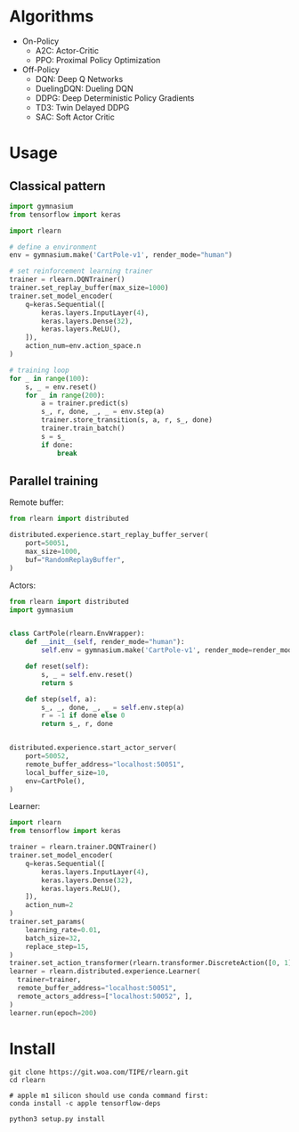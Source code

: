 # Algorithms

- On-Policy
    - A2C: Actor-Critic
    - PPO: Proximal Policy Optimization
- Off-Policy
    - DQN: Deep Q Networks
    - DuelingDQN: Dueling DQN
    - DDPG: Deep Deterministic Policy Gradients
    - TD3: Twin Delayed DDPG
    - SAC: Soft Actor Critic

# Usage

## Classical pattern

```python
import gymnasium
from tensorflow import keras

import rlearn

# define a environment
env = gymnasium.make('CartPole-v1', render_mode="human")

# set reinforcement learning trainer
trainer = rlearn.DQNTrainer()
trainer.set_replay_buffer(max_size=1000)
trainer.set_model_encoder(
    q=keras.Sequential([
        keras.layers.InputLayer(4),
        keras.layers.Dense(32),
        keras.layers.ReLU(),
    ]),
    action_num=env.action_space.n
)

# training loop
for _ in range(100):
    s, _ = env.reset()
    for _ in range(200):
        a = trainer.predict(s)
        s_, r, done, _, _ = env.step(a)
        trainer.store_transition(s, a, r, s_, done)
        trainer.train_batch()
        s = s_
        if done:
            break
```

## Parallel training

Remote buffer:

```python
from rlearn import distributed

distributed.experience.start_replay_buffer_server(
    port=50051,
    max_size=1000,
    buf="RandomReplayBuffer",
)
```

Actors:

```python
from rlearn import distributed
import gymnasium


class CartPole(rlearn.EnvWrapper):
    def __init__(self, render_mode="human"):
        self.env = gymnasium.make('CartPole-v1', render_mode=render_mode)

    def reset(self):
        s, _ = self.env.reset()
        return s

    def step(self, a):
        s_, _, done, _, _ = self.env.step(a)
        r = -1 if done else 0
        return s_, r, done


distributed.experience.start_actor_server(
    port=50052,
    remote_buffer_address="localhost:50051",
    local_buffer_size=10,
    env=CartPole(),
)
```

Learner:

```python
import rlearn
from tensorflow import keras

trainer = rlearn.trainer.DQNTrainer()
trainer.set_model_encoder(
    q=keras.Sequential([
        keras.layers.InputLayer(4),
        keras.layers.Dense(32),
        keras.layers.ReLU(),
    ]),
    action_num=2
)
trainer.set_params(
    learning_rate=0.01,
    batch_size=32,
    replace_step=15,
)
trainer.set_action_transformer(rlearn.transformer.DiscreteAction([0, 1]))
learner = rlearn.distributed.experience.Learner(
  trainer=trainer,
  remote_buffer_address="localhost:50051",
  remote_actors_address=["localhost:50052", ],
)
learner.run(epoch=200)
```

# Install

```shell
git clone https://git.woa.com/TIPE/rlearn.git
cd rlearn

# apple m1 silicon should use conda command first:
conda install -c apple tensorflow-deps

python3 setup.py install
```
